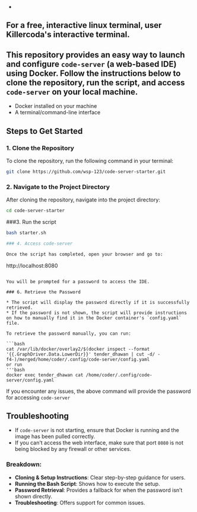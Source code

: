 -
For a free, interactive linux terminal, user Killercoda's interactive terminal.
-

This repository provides an easy way to launch and configure `code-server` (a web-based IDE) using Docker. Follow the instructions below to clone the repository, run the script, and access `code-server` on your local machine.
-

- Docker installed on your machine
- A terminal/command-line interface

## Steps to Get Started

### 1. Clone the Repository

To clone the repository, run the following command in your terminal:

```bash
git clone https://github.com/wsp-123/code-server-starter.git
````

### 2. Navigate to the Project Directory

After cloning the repository, navigate into the project directory:

```bash
cd code-server-starter
```
###3. Run the script 
```bash
bash starter.sh

### 4. Access code-server

Once the script has completed, open your browser and go to:

```
http://localhost:8080
```

You will be prompted for a password to access the IDE.

### 6. Retrieve the Password

* The script will display the password directly if it is successfully retrieved.
* If the password is not shown, the script will provide instructions on how to manually find it in the Docker container's `config.yaml` file.

To retrieve the password manually, you can run:

```bash
cat /var/lib/docker/overlay2/$(docker inspect --format '{{.GraphDriver.Data.LowerDir}}' tender_dhawan | cut -d/ -f4-)/merged/home/coder/.config/code-server/config.yaml
or run 
'''bash
docker exec tender_dhawan cat /home/coder/.config/code-server/config.yaml
```

If you encounter any issues, the above command will provide the password for accessing `code-server`

## Troubleshooting

* If `code-server` is not starting, ensure that Docker is running and the image has been pulled correctly.
* If you can't access the web interface, make sure that port `8080` is not being blocked by any firewall or other services.

### Breakdown:
- **Cloning & Setup Instructions**: Clear step-by-step guidance for users.
- **Running the Bash Script**: Shows how to execute the setup.
- **Password Retrieval**: Provides a fallback for when the password isn’t shown directly.
- **Troubleshooting**: Offers support for common issues.

